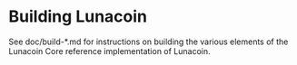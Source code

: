Building Lunacoin
================

See doc/build-*.md for instructions on building the various
elements of the Lunacoin Core reference implementation of Lunacoin.
